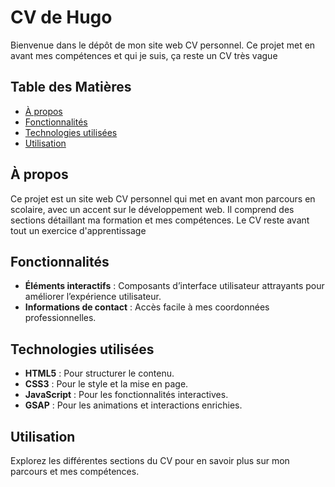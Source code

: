 # CV de Hugo

Bienvenue dans le dépôt de mon site web CV personnel. Ce projet met en avant mes compétences et qui je suis, ça reste un CV très vague

## Table des Matières

- [À propos](#à-propos)
- [Fonctionnalités](#fonctionnalités)
- [Technologies utilisées](#technologies-utilisées)
- [Utilisation](#utilisation)

## À propos

Ce projet est un site web CV personnel qui met en avant mon parcours en scolaire, avec un accent sur le développement web. Il comprend des sections détaillant ma formation et mes compétences.
Le CV reste avant tout un exercice d'apprentissage 

## Fonctionnalités

- **Éléments interactifs** : Composants d’interface utilisateur attrayants pour améliorer l’expérience utilisateur.
- **Informations de contact** : Accès facile à mes coordonnées professionnelles.

## Technologies utilisées

- **HTML5** : Pour structurer le contenu.
- **CSS3** : Pour le style et la mise en page.
- **JavaScript** : Pour les fonctionnalités interactives.
- **GSAP** : Pour les animations et interactions enrichies.

## Utilisation
Explorez les différentes sections du CV pour en savoir plus sur mon parcours et mes compétences.


